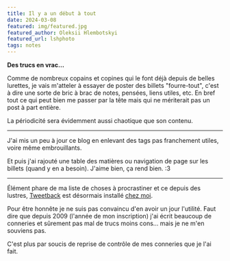 ```yaml
---
title: Il y a un début à tout
date: 2024-03-08
featured: img/featured.jpg
featured_author: Oleksii Hlembotskyi
featured_url: lshphoto
tags: notes
---
```

**Des trucs en vrac…**

<!-- excerpt -->

Comme de nombreux copains et copines qui le font déjà depuis de belles lurettes, je vais m'atteler à essayer de poster des billets "fourre-tout", c'est à dire une sorte de bric à brac de notes, pensées, liens utiles, etc. 
En bref tout ce qui peut bien me passer par la tête mais qui ne mériterait pas un post à part entière.

La périodicité sera évidemment aussi chaotique que son contenu.

---

J'ai mis un peu à jour ce blog en enlevant des tags pas franchement utiles, voire même embrouillants.

Et puis j'ai rajouté une table des matières ou navigation de page sur les billets (quand y en a besoin). J'aime bien, ça rend bien. :3

---

Élément phare de ma liste de choses à procrastiner et ce depuis des lustres, [Tweetback](https://github.com/tweetback/tweetback) est désormais installé [chez moi](https://tweets.foojin.com/).

Pour être honnête je ne suis pas convaincu d'en avoir un jour l'utilité. Faut dire que depuis 2009 (l'année de mon inscription) j'ai écrit beaucoup de conneries et sûrement pas mal de trucs moins cons… mais je ne m'en souviens pas.

C'est plus par soucis de reprise de contrôle de mes conneries que je l'ai fait.
